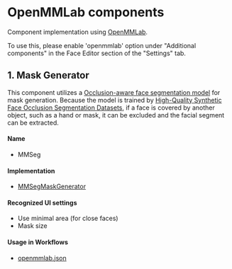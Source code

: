 # OpenMMLab components
Component implementation using [OpenMMLab](https://openmmlab.com/).

To use this, please enable 'openmmlab' option under "Additional components" in the Face Editor section of the "Settings" tab. 

## 1. Mask Generator
This component utilizes a [Occlusion-aware face segmentation model](https://huggingface.co/ototadana/occlusion-aware-face-segmentation) for mask generation. Because the model is trained by [High-Quality Synthetic Face Occlusion Segmentation Datasets](https://github.com/kennyvoo/face-occlusion-generation), if a face is covered by another object, such as a hand or mask, it can be excluded and the facial segment can be extracted.

#### Name
- MMSeg

#### Implementation
- [MMSegMaskGenerator](mmseg_mask_generator.py)

#### Recognized UI settings
- Use minimal area (for close faces)
- Mask size

#### Usage in Workflows
- [openmmlab.json](../../../workflows/examples/openmmlab.json)
